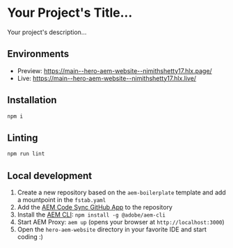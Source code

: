 # Your Project's Title...
Your project's description...

## Environments
- Preview: https://main--hero-aem-website--nimithshetty17.hlx.page/
- Live: https://main--hero-aem-website--nimithshetty17.hlx.live/

## Installation

```sh
npm i
```

## Linting

```sh
npm run lint
```

## Local development

1. Create a new repository based on the `aem-boilerplate` template and add a mountpoint in the `fstab.yaml`
1. Add the [AEM Code Sync GitHub App](https://github.com/apps/aem-code-sync) to the repository
1. Install the [AEM CLI](https://github.com/adobe/helix-cli): `npm install -g @adobe/aem-cli`
1. Start AEM Proxy: `aem up` (opens your browser at `http://localhost:3000`)
1. Open the `hero-aem-website` directory in your favorite IDE and start coding :)
